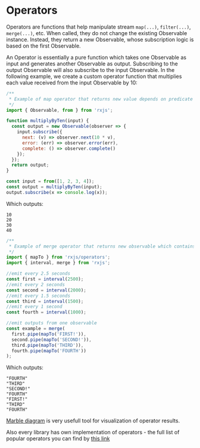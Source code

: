 # Operators

Operators are functions that help manipulate stream ```map(...)```, ```filter(...)```, ```merge(...)```, etc. When called, they do not change the existing Observable instance. Instead, they return a new Observable, whose subscription logic is based on the first Observable.

An Operator is essentially a pure function which takes one Observable as input and generates another Observable as output. Subscribing to the output Observable will also subscribe to the input Observable. In the following example, we create a custom operator function that multiplies each value received from the input Observable by 10:

```javascript
/**
 * Example of map operator that returns new value depends on predicate
 */
import { Observable, from } from 'rxjs';

function multiplyByTen(input) {
  const output = new Observable(observer => {
    input.subscribe({
      next: (v) => observer.next(10 * v),
      error: (err) => observer.error(err),
      complete: () => observer.complete()
    });
  });
  return output;
}

const input = from([1, 2, 3, 4]);
const output = multiplyByTen(input);
output.subscribe(x => console.log(x));
```

Which outputs:

```
10
20
30
40
```

```javascript
/**
 * Example of merge operator that returns new observable which contains all listed streams
 */
import { mapTo } from 'rxjs/operators';
import { interval, merge } from 'rxjs';

//emit every 2.5 seconds
const first = interval(2500);
//emit every 2 seconds
const second = interval(2000);
//emit every 1.5 seconds
const third = interval(1500);
//emit every 1 second
const fourth = interval(1000);

//emit outputs from one observable
const example = merge(
  first.pipe(mapTo('FIRST!')),
  second.pipe(mapTo('SECOND!')),
  third.pipe(mapTo('THIRD')),
  fourth.pipe(mapTo('FOURTH'))
);
```

Which outputs:

```
"FOURTH"
"THIRD"
"SECOND!"
"FOURTH"
"FIRST!"
"THIRD"
"FOURTH"
```

[Marble diagram](https://rxmarbles.com/) is very usefull tool for visualization of operator results.

Also every library has own implementation of operators - the full list of popular operators you can find by [this link](https://www.learnrxjs.io/operators/)